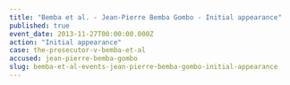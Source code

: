 ```yaml
---
title: "Bemba et al. - Jean-Pierre Bemba Gombo - Initial appearance"
published: true
event_date: 2013-11-27T00:00:00.000Z
action: "Initial appearance"
case: the-prosecutor-v-bemba-et-al
accused: jean-pierre-bemba-gombo
slug: bemba-et-al-events-jean-pierre-bemba-gombo-initial-appearance
---
```


